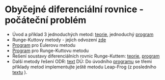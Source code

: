 # Obyčejné diferenciální rovnice - počáteční problém
* Úvod a příklad 3 jednoduchých metod: [teorie](teorie_ode_uvod.pdf), jednoduchý [program](odeuvod.m)
* Runge-Kuttovy metody - jejich odvození [zde](teorie_RK.pdf)
* [Program](Euler.m) pro Eulerovu metodu
* [Program](RungeKutta.m) pro Runge-Kuttovu metodu
* Řešení soustavy diferenciálních rovnic Runge-Kuttem: [teorie](priklad_ode_soustava.pdf), [program](rksoustava.m)
* Další metody řešení ODR: [text](teorie_ode_dalsi_metody.pdf)
DÚ: Do úvodního [programu](odeuvod.m) se třemi příklady metod implementujte ještě metodu Leap-Frog (z posledního [textu](teorie_ode_dalsi_metody.pdf) ).
